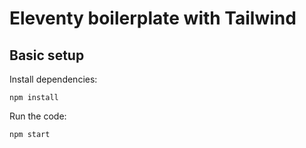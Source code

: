 # Eleventy boilerplate with Tailwind

## Basic setup
Install dependencies:
```
npm install
```

Run the code:
```
npm start
```